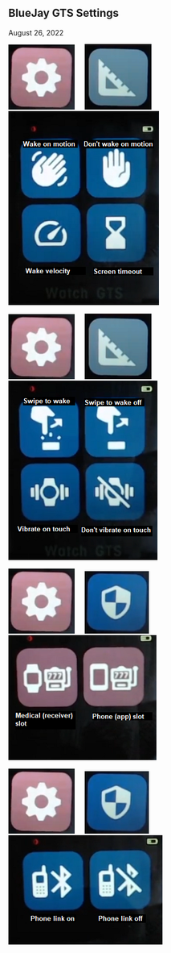 ## BlueJay GTS Settings  
August 26, 2022  

![](./images/bj_stngs_slngs.png)  &nbsp; &nbsp;  ![](./images/bj_stngs_ruler.png)  &nbsp; &nbsp;  ![](./images/bj_stngs_motion.png)  
  
![](./images/bj_stngs_slngs.png)  &nbsp; &nbsp;  ![](./images/bj_stngs_ruler.png)  &nbsp; &nbsp;  ![](./images/bj_stngs_touch.png)  
  
![](./images/bj_stngs_slngs.png)  &nbsp; &nbsp;  ![](./images/bj_stngs_admn.png)  &nbsp; &nbsp;   ![](./images/bj_stngs_slots.png)  
  
![](./images/bj_stngs_slngs.png)  &nbsp; &nbsp;  ![](./images/bj_stngs_admn.png)  &nbsp; &nbsp;   ![](./images/bj_stngs_phonelink.png)  
  
